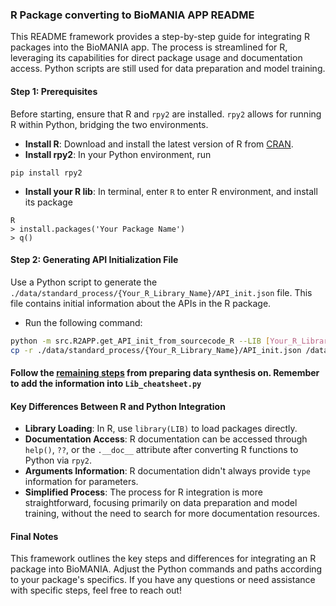 ### R Package converting to BioMANIA APP README

This README framework provides a step-by-step guide for integrating R packages into the BioMANIA app. The process is streamlined for R, leveraging its capabilities for direct package usage and documentation access. Python scripts are still used for data preparation and model training. 

#### Step 1: Prerequisites
Before starting, ensure that R and `rpy2` are installed. `rpy2` allows for running R within Python, bridging the two environments.

- **Install R**: Download and install the latest version of R from [CRAN](https://cran.r-project.org/).
- **Install rpy2**: In your Python environment, run 
```shell
pip install rpy2
```
- **Install your R lib**: In terminal, enter `R` to enter R environment, and install its package
```shell
R
> install.packages('Your Package Name')
> q()
```

#### Step 2: Generating API Initialization File
Use a Python script to generate the `./data/standard_process/{Your_R_Library_Name}/API_init.json` file. This file contains initial information about the APIs in the R package.

- Run the following command:
```bash
python -m src.R2APP.get_API_init_from_sourcecode_R --LIB [Your_R_Library_Name] # e.g.  Seurat, ggplot2
cp -r ./data/standard_process/{Your_R_Library_Name}/API_init.json /data/standard_process/{Your_R_Library_Name}/API_composite.json
```

#### Follow the [remaining steps](PyPI2APP) from preparing data synthesis on. Remember to add the information into `Lib_cheatsheet.py`

#### Key Differences Between R and Python Integration

- **Library Loading**: In R, use `library(LIB)` to load packages directly. 
- **Documentation Access**: R documentation can be accessed through `help()`, `??`, or the `.__doc__` attribute after converting R functions to Python via `rpy2`.
- **Arguments Information**: R documentation didn't always provide `type` information for parameters.
- **Simplified Process**: The process for R integration is more straightforward, focusing primarily on data preparation and model training, without the need to search for more documentation resources.

#### Final Notes
This framework outlines the key steps and differences for integrating an R package into BioMANIA. Adjust the Python commands and paths according to your package's specifics. If you have any questions or need assistance with specific steps, feel free to reach out!
